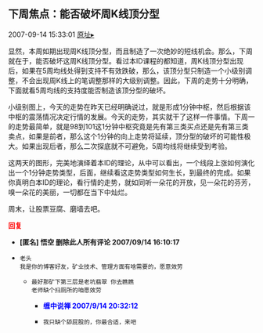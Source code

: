 ## 下周焦点：能否破坏周K线顶分型
2007-09-14 15:33:01
[原址▸](http://www.fxgan.com/chan_time/2007_07_12/730.htm)


显然，本周如期出现周K线顶分型，而且制造了一次绝妙的短线机会。那么，下周就在于，能否破坏这周K线顶分型。看过本ID课程的都知道，周K线顶分型出现后，如果在5周均线处得到支持不有效跌破，那么，该顶分型只制造一个小级别调整，不会出现周K线上的笔调整那样的大级别调整。因此，下周的走势十分明确，下面就看5周均线的支持度能否制造该顶分型的破坏。

小级别图上，今天的走势在昨天已经明确说过，就是形成1分钟中枢，然后根据该中枢的震荡情况决定行情的发展。今天的走势，其实就干了这样一件事情。下周一的走势最简单，就是98到101这1分钟中枢究竟是先有第三类买点还是先有第三类卖点，如果是前者，那么这个1分钟的向上走势将延续，顶分型的破坏的可能性极大。如果出现后者，那么二次探底就不可避免，5周均线将继续受到考验。

这两天的图形，完美地演绎着本ID的理论，从中可以看出，一个线段上涨如何演化出一个1分钟走势类型，后面，继续看这走势类型如何生长，到最终的完成。如果你真明白本ID的理论，看行情的走势，就如同听一朵花的开放，见一朵花的芬芳，嗅一朵花的美丽，一切都在当下中灿烂。

周末，让股票豆腐、磨墙去吧。




**<font color='red'>回复</font>**


- **[匿名] 悟空 删除此人所有评论  2007/09/14 16:10:17**
- ```
  老头 
  我是你的博客好友，矿业技术、管理方面有啥需要的，愿意效劳
  ```
   - ```
     最好那矿下第三层是老坑翡翠 你去瞧瞧
     老师缺个扫厕所的咱愿效劳
     ```
      - **<font color='blue'>缠中说禅 2007/9/14 20:32:12</font>**
      - ```
        我只缺个舔屁股的，你最合适，来吧
        ```
